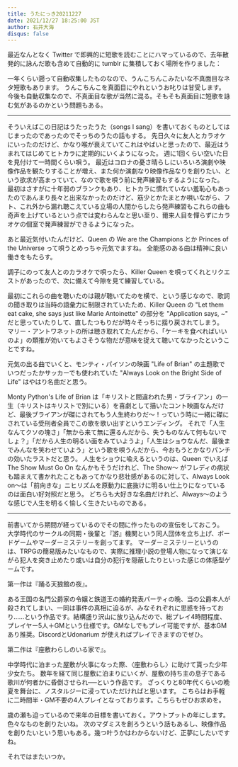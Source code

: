 ```yaml
---
title: うたにっき20211227
date: 2021/12/27 18:25:00 JST
author: 石井大海
disqus: false
---
```


最近なんとなく Twitter で即興的に短歌を読むことにハマっているので、去年散発的に詠んだ歌も含めて自動的に tumblr に集積しておく場所を作りました：

[](https://tanka.konn-san.com)

一年くらい遡って自動収集したものなので、うんこちんこみたいな不真面目なネタ短歌もあります。
うんこちんこを真面目にやれというお叱りは甘受します。今後も自動収集なので、不真面目な歌が当然に混る。そもそも真面目に短歌を詠む気があるのかという問題もある。

<hr />

そういえばこの日記はうたったうた（songs I sang）を書いておくものとしてはじまったのであったのでそっちのうたの話もする。
先日久々に友人とカラオケにいったのだけど、かなり喉が衰えていてこれはやばいと思ったので、最近はうまれてはじめてヒトカラに定期的にいくようになった。
週に1回くらい空いた日を見付けて一時間くらい唄う。
最近はコロナの憂さ晴らしにいろいろ演劇や映像作品を観たりすることが増え、また何か演劇なり映像作品なりを創りたい、という欲求が高まっていて、なので歌を唄う前に発声練習もするようになった。
最初はさすがに十年弱のブランクもあり、ヒトカラに慣れていない羞恥心もあったのであんまり長々と出来なかったのだけど、筋少とかたまとか唄いながら、フト、これ外から漏れ聴こえている立場の人間からしたら発声練習もこれらの曲も奇声を上げているという点では変わらんなと思い至り、爾来人目を憚らずにカラオケの個室で発声練習ができるようになった。

あと最近気付いたんだけど、Queen の We are the Champions とか Princes of the Universe って唄うとめっちゃ元気でますね。
全能感のある曲は精神に良い働きをもたらす。

[](youtube:KXw8CRapg7k)

[](youtube:VEJ8lpCQbyw)

調子にのって友人とのカラオケで唄ったら、Killer Queen を唄ってくれとリクエストがあったので、次に備えて今隙を見て練習している。

[](youtube:2ZBtPf7FOoM)

最初にこれらの曲を聴いたのは親が聴いてたのを横で、という感じなので、歌詞の聞き取りは当時の語彙力に制限されていたため、Killer Queen の "Let them eat cake, she says just like Marie Antoinette" の部分を "Application says, ~" だと思っていたりして、直したつもりだが時々そっちに揺り戻されてしまう。
マリー・アントワネットの所は聴き取れてたんだから、「ケーキを食べればいいのよ」の類推が効いてもよさそうな物だが意味を捉えて聴いてなかったということですね。

元気の出る曲でいくと、モンティ・パイソンの映画 "Life of Brian" の主題歌でいつだったかサッカーでも使われていた "Always Look on the Bright Side of Life" はやはり名曲だと思う。

[](youtube:X_-q9xeOgG4)

Monty Python's Life of Brian は「キリストと間違われた男・ブライアン」の一生（キリストはキリストで別にいる）を喜劇として描いたコント映画なんだけど、最後ブライアンが磔にされてもう人生終わりだ〜！っていう時に一緒に磔にされている受刑者全員でこの歌を歌い出すというエンディング。
それで「人生なんてクソの塊さ」「無から来て無に還るんだから、失うものなんて何もないでしょ？」「だから人生の明るい面をみていようよ」「人生はショウなんだ、最後までみんなを笑わせていよう」という歌を唄うんだから、今おもうとかなりパンチの効いたラストだと思う。
人生をショウに喩えるというのは、Queen でいえば The Show Must Go On なんかもそうだけれど、The Show〜 がフレディの病状も踏まえて書かれたこともあってかなり悲壮感があるのに対して、Always Look on〜は「前向きな」ニヒリズムを原動力に底抜けに明るい仕上りになっているのは面白い好対照だと思う。
どちらも大好きな名曲だけれど、Always〜のような感じで人生を明るく愉しく生きたいものである。

[](youtube:t99KH0TR-J4)

<hr />

前書いてから期間が経っているのでその間に作ったものの宣伝をしておこう。
大学時代のサークルの同期・後輩と『游』機関という同人団体を立ち上げ、ボードゲームやマーダーミステリーを創ってます。
マーダーミステリーというのは、TRPGの簡易版みたいなもので、実際に推理小説の登場人物になって演じながら犯人を突き止めたり或いは自分の犯行を隠蔽したりといった感じの体感型ゲームです。

第一作は『踊る天狼館の夜』。

[](https://booth.pm/ja/items/2970475)

ある王国の名門公爵家の令嬢と鉄道王の婚約発表パーティの晩、当の公爵本人が殺されてしまい、一同は事件の真相に迫るが、みなそれぞれに思惑を持っており……という作品です。結構盛り沢山に放り込んだので、総プレイ4時間程度、プレイヤー5人＋GMという仕様です。GMなしでもプレイ可能ですが、基本GMあり推奨。DiscordとUdonarium が使えればプレイできますのでぜひ。

第二作は『座敷わらしのいる家で』。

[](https://yu-kikan.booth.pm/items/3412438)

中学時代に泊まった屋敷が火事になった際、〈座敷わらし〉に助けて貰った少年少女たち。
数年を経て同じ屋敷に泊まりにいくが、屋敷の持ち主の息子である歌川が何者かに昏倒させられ──という作品です。
ざっくりと80年代くらいの晩夏を舞台に、ノスタルジーに浸っていただければと思います。
こちらはお手軽に二時間半・GM不要の4人プレイとなっております。こちらもぜひお求めを。

歳の瀬も迫っているので来年の目標を書いておく。アウトプットの年にします。色々なものを創りたいね。
次のマダミスを創ろうという話もあるし、映像作品を創りたいという思いもある。幾つ叶うかはわからないけど、正夢にしたいですね。

それではまたいつか。
